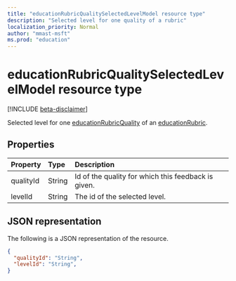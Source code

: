 ```yaml
---
title: "educationRubricQualitySelectedLevelModel resource type"
description: "Selected level for one quality of a rubric"
localization_priority: Normal
author: "mmast-msft"
ms.prod: "education"
---
```


# educationRubricQualitySelectedLevelModel resource type

[!INCLUDE [beta-disclaimer](../../includes/beta-disclaimer.md)]

Selected level for one [educationRubricQuality](educationrubricquality.md) of an [educationRubric](educationrubric.md).


## Properties
| Property	   | Type	|Description|
|:---------------|:--------|:----------|
|qualityId|String|Id of the quality for which this feedback is given.|
|levelId|String|The id of the selected level.|

## JSON representation

The following is a JSON representation of the resource.

<!-- {
  "blockType": "resource",
  "optionalProperties": [

  ],
  "@odata.type": "microsoft.graph.educationRubricQualitySelectedLevelModel"
}-->

```json
{
  "qualityId": "String",
  "levelId": "String",
}

```

<!-- uuid: 8fcb5dbc-d5aa-4681-8e31-b001d5168d79
2015-10-25 14:57:30 UTC -->
<!--
{
  "type": "#page.annotation",
  "description": "educationRubricQualitySelectedLevelModel resource",
  "keywords": "",
  "section": "documentation",
  "tocPath": "",
  "suppressions": []
}
-->
